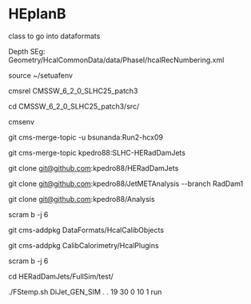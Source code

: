 # HEplanB

class to go into dataformats


Depth SEg: Geometry/HcalCommonData/data/PhaseI/hcalRecNumbering.xml

source ~/setuafenv

cmsrel CMSSW_6_2_0_SLHC25_patch3

cd CMSSW_6_2_0_SLHC25_patch3/src/

cmsenv

git cms-merge-topic -u bsunanda:Run2-hcx09

git cms-merge-topic kpedro88:SLHC-HERadDamJets

git clone git@github.com:kpedro88/HERadDamJets

git clone git@github.com:kpedro88/JetMETAnalysis --branch RadDam1

git clone git@github.com:kpedro88/Analysis

scram b -j 6

git cms-addpkg DataFormats/HcalCalibObjects

git cms-addpkg CalibCalorimetry/HcalPlugins

scram b -j 6

cd HERadDamJets/FullSim/test/

./FStemp.sh DiJet_GEN_SIM . . 19 30 0 10 1 run 
